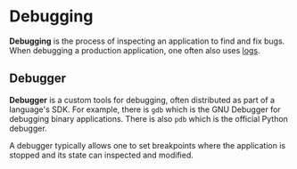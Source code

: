 # Debugging

**Debugging** is the process of inspecting an application to find and fix bugs.
When debugging a production application, one often also uses
[logs](../devops/monitoring/logging/README.md).

## Debugger

**Debugger** is a custom tools for debugging, often distributed as part of a
language's SDK. For example, there is `gdb` which is the GNU Debugger for
debugging binary applications. There is also `pdb` which is the official Python
debugger.

A debugger typically allows one to set breakpoints where the application is
stopped and its state can inspected and modified.
